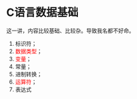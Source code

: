 # C语言数据基础

这一讲，内容比较基础、比较杂。导致我名都不好命。

1. 标识符；
2. <font color=red>数据类型</font>；
3. <font color=red>变量</font>；
4. 常量；
5. 进制转换；
6. <font color=red>运算符</font>；
7. 表达式